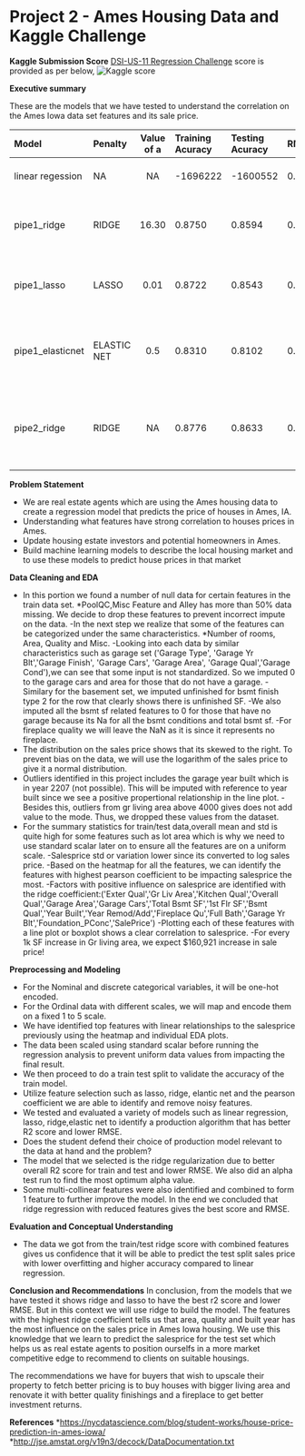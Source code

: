 # Project 2 - Ames Housing Data and Kaggle Challenge


**Kaggle Submission Score**
[DSI-US-11 Regression Challenge](https://www.kaggle.com/c/dsi-us-11-project-2-regression-challenge) score is provided as per below,
![Kaggle score](https://git.generalassemb.ly/crystalmunyee/my_materials/blob/master/project_2/kaggle%20submission%20score.JPG)


**Executive summary**

These are the models that we have tested to understand the correlation on the Ames Iowa data set features and its sale price.

| Model            | Penalty     | Value of a | Training Acuracy | Testing Acuracy | RMSE   | Interpretation/Conclusion                                                                                                                           |
|:------------------|:-------------|:------------:|:------------------|:-----------------|:--------|:-----------------------------------------------------------------------------------------------------------------------------------------------------|
| linear regession | NA          | NA         | -1696222         | -1600552        | 0.1561 | 15 features. train and test score is negative which is a poor fit to the model.                                                                     |
| pipe1_ridge      | RIDGE       | 16.30      | 0.8750           | 0.8594          | 0.1559 | 15 features. train and test score better than linear reg, RMSE on the lower side which is better as well.                                           |
| pipe1_lasso      | LASSO       | 0.01       | 0.8722           | 0.8543          | 0.1587 | 15 features. train and test score slightly lower than ridge. RMSE also higher than ridge. Ridge has better fit and accuracy.                        |
| pipe1_elasticnet | ELASTIC NET | 0.5        | 0.8310           | 0.8102          | 0.1811 | 15 features. train and test score lower than both ridge and lasso. RMSE also higher than ridge and lasso. Ridge has better fit and accuracy.        |
| pipe2_ridge      | RIDGE       | NA         | 0.8776            | 0.8633          | 0.1538 | 14 features+ skewness correction. Combined features give better R2 score for train and test. RMSE is also lower in the reduced feature ridge model. |

**Problem Statement**
- We are real estate agents which are using the Ames housing data to create a regression model that predicts the price of houses in Ames, IA. 
- Understanding what features have strong correlation to houses prices in Ames.
- Update housing estate investors and potential homeowners in Ames.
- Build machine learning models to describe the local housing market and to use these models to predict house prices in that market

**Data Cleaning and EDA**
- In this portion we found a number of null data for certain features in the train data set.
    *PoolQC,Misc Feature and Alley has more than 50% data missing. We decide to drop these features to prevent incorrect impute on the data.
-In the next step we realize that some of the features can be categorized under the same characteristics.
    *Number of rooms, Area, Quality and Misc.
-Looking into each data by similar characteristics such as garage set ('Garage Type', 'Garage Yr Blt','Garage Finish', 'Garage Cars', 'Garage Area', 'Garage Qual','Garage Cond'),we can see that some input is not standardized. So we imputed 0 to the garage cars and area for those that do not have a garage.
-Similary for the basement set, we imputed unfinished for bsmt finish type 2 for the row that clearly shows there is unfinished SF.
-We also imputed all the bsmt sf related features to 0 for those that have no garage because its Na for all the bsmt conditions and total bsmt sf.
-For fireplace quality we will leave the NaN as it is since it represents no fireplace.
- The distribution on the sales price shows that its skewed to the right. To prevent bias on the data, we will use the logarithm of the sales price to give it a normal distribution.
- Outliers identified in this project includes the garage year built which is in year 2207 (not possible). This will be imputed with reference to year built since we see a positive propertional relationship in the line plot.
-Besides this, outliers from gr living area above 4000 gives does not add value to the mode. Thus, we dropped these values from the dataset.
- For the summary statistics for train/test data,overall mean and std is quite high for some features such as lot area which is why we need to use standard scalar later on to ensure all the features are on a uniform scale.
-Salesprice std or variation lower since its converted to log sales price.
-Based on the heatmap for all the features, we can identify the features with highest pearson coefficient to be impacting salesprice the most.
-Factors with positive influence on salesprice are identified with the ridge coefficient:('Exter Qual','Gr Liv Area','Kitchen Qual','Overall Qual','Garage Area','Garage Cars','Total Bsmt SF','1st Flr SF','Bsmt Qual','Year Built','Year Remod/Add','Fireplace Qu','Full Bath','Garage Yr Blt','Foundation_PConc','SalePrice')
-Plotting each of these features with a line plot or boxplot shows a clear correlation to salesprice. 
-For every 1k SF increase in Gr living area, we expect $160,921 increase in sale price!

**Preprocessing and Modeling**
- For the Nominal and discrete categorical variables, it will be one-hot encoded.
- For the Ordinal data with different scales, we will map and encode them on a fixed 1 to 5 scale.
- We have identified top features with linear relationships to the salesprice previously using the heatmap and individual EDA plots.
- The data been scaled using standard scalar before running the regression analysis to prevent uniform data values from impacting the final result.
- We then proceed to do a train test split to validate the accuracy of the train model.
- Utilize feature selection such as lasso, ridge, elantic net and the pearson coefficient we are able to identify and remove noisy features. 
- We tested and evaluated a variety of models such as linear regression, lasso, ridge,elastic net to identify a production algorithm that has better R2 score and lower RMSE.
- Does the student defend their choice of production model relevant to the data at hand and the problem?
- The model that we selected is the ridge regularization due to better overall R2 score for train and test and lower RMSE. We also did an alpha test run to find the most optimum alpha value.
- Some multi-collinear features were also identified and combined to form 1 feature to further improve the model. In the end we concluded that ridge regression with reduced features gives the best score and RMSE.

**Evaluation and Conceptual Understanding**
- The data we got from the train/test ridge score with combined features gives us confidence that it will be able to predict the test split sales price with lower overfitting and higher accuracy compared to linear regression.

**Conclusion and Recommendations**
In conclusion, from the models that we have tested it shows ridge and lasso to have the best r2 score and lower RMSE. But in this context we will use ridge to build the model. The features with the highest ridge coefficient tells us that area, quality and built year has the most influence on the sales price in Ames Iowa housing. We use this knowledge that we learn to predict the salesprice for the test set which helps us as real estate agents to position ourselfs in a more market competitive edge to recommend to clients on suitable housings. 

The recommendations we have for buyers that wish to upscale their property to fetch better pricing is to buy houses with bigger living area and renovate it with better quality finishings and a fireplace to get better investment returns.



**References**
*https://nycdatascience.com/blog/student-works/house-price-prediction-in-ames-iowa/
*http://jse.amstat.org/v19n3/decock/DataDocumentation.txt


